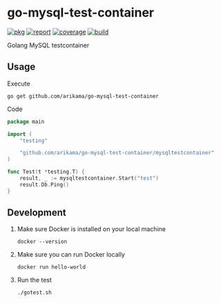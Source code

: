 # go-mysql-test-container

[![pkg](https://pkg.go.dev/badge/github.com/arikama/go-mysql-test-container.svg)](https://pkg.go.dev/github.com/arikama/go-mysql-test-container)
[![report](https://goreportcard.com/badge/github.com/arikama/go-mysql-test-container)](https://goreportcard.com/report/github.com/arikama/go-mysql-test-container)
[![coverage](https://codecov.io/gh/arikama/go-mysql-test-container/branch/master/graph/badge.svg?token=isZCzDyj1N)](https://codecov.io/gh/arikama/go-mysql-test-container)
[![build](https://github.com/arikama/go-mysql-test-container/actions/workflows/build.yml/badge.svg)](https://github.com/arikama/go-mysql-test-container/actions/workflows/build.yml)

Golang MySQL testcontainer

## Usage

Execute

```
go get github.com/arikama/go-mysql-test-container
```

Code

```go
package main

import (
	"testing"

	"github.com/arikama/go-mysql-test-container/mysqltestcontainer"
)

func Test(t *testing.T) {
	result, _ := mysqltestcontainer.Start("test")
	result.Db.Ping()
}
```

## Development

1. Make sure Docker is installed on your local machine

   ```
   docker --version
   ```

2. Make sure you can run Docker locally

   ```
   docker run hello-world
   ```

3. Run the test

   ```
   ./gotest.sh
   ```
